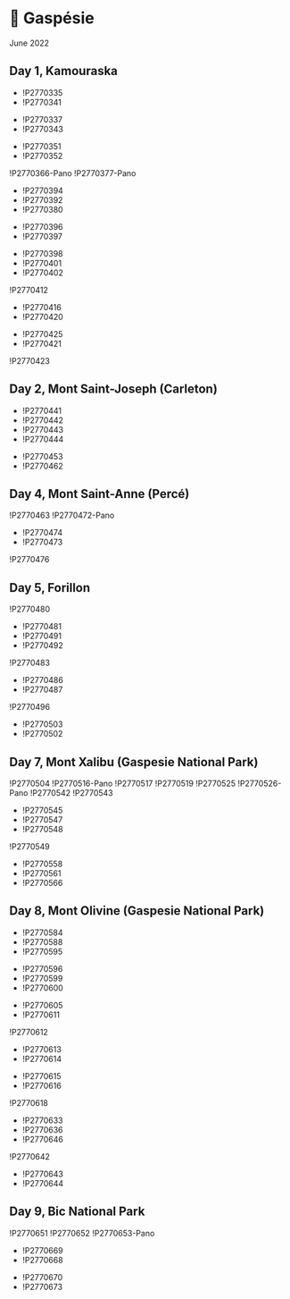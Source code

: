 # 🐳 Gaspésie
June 2022

## Day 1, Kamouraska

<div class="slide">

* !P2770335
* !P2770341

</div>

<div class="slide inline">

* !P2770337
* !P2770343

</div>

<div class="slide inline">

* !P2770351
* !P2770352

</div>

!P2770366-Pano
!P2770377-Pano

<div class="slide inline">

* !P2770394
* !P2770392
* !P2770380

</div>

<div class="slide inline">

* !P2770396
* !P2770397

</div>

<div class="slide inline">

* !P2770398
* !P2770401
* !P2770402

</div>

!P2770412

<div class="slide inline">

* !P2770416
* !P2770420

</div>

<div class="slide inline">

* !P2770425
* !P2770421

</div>

!P2770423

## Day 2, Mont Saint-Joseph (Carleton)

<div class="slide">

* !P2770441
* !P2770442
* !P2770443
* !P2770444

</div>

<div class="slide inline-top">

* !P2770453
* !P2770462

</div>

## Day 4, Mont Saint-Anne (Percé)

!P2770463
!P2770472-Pano

<div class="slide inline">

* !P2770474
* !P2770473

</div>

!P2770476

## Day 5, Forillon

!P2770480

<div class="slide inline">

* !P2770481
* !P2770491
* !P2770492

</div>

!P2770483

<div class="slide inline">

* !P2770486
* !P2770487

</div>

!P2770496

<div class="slide inline-top">

* !P2770503
* !P2770502

</div>

## Day 7, Mont Xalibu (Gaspesie National Park)

!P2770504
!P2770516-Pano
!P2770517
!P2770519
!P2770525
!P2770526-Pano
!P2770542
!P2770543

<div class="slide inline">

* !P2770545
* !P2770547
* !P2770548

</div>

!P2770549

<div class="slide inline-top">

* !P2770558
* !P2770561
* !P2770566

</div>

## Day 8, Mont Olivine (Gaspesie National Park)

<div class="slide">

* !P2770584
* !P2770588
* !P2770595

</div>

<div class="slide inline">

* !P2770596
* !P2770599
* !P2770600

</div>

<div class="slide inline">

* !P2770605
* !P2770611

</div>

!P2770612

<div class="slide inline">

* !P2770613
* !P2770614

</div>

<div class="slide inline">

* !P2770615
* !P2770616

</div>

!P2770618

<div class="slide inline">

* !P2770633
* !P2770636
* !P2770646

</div>

!P2770642

<div class="slide inline-top">

* !P2770643
* !P2770644

</div>

## Day 9, Bic National Park

!P2770651
!P2770652
!P2770653-Pano

<div class="slide inline">

* !P2770669
* !P2770668

</div>

<div class="slide">

* !P2770670
* !P2770673

</div>
